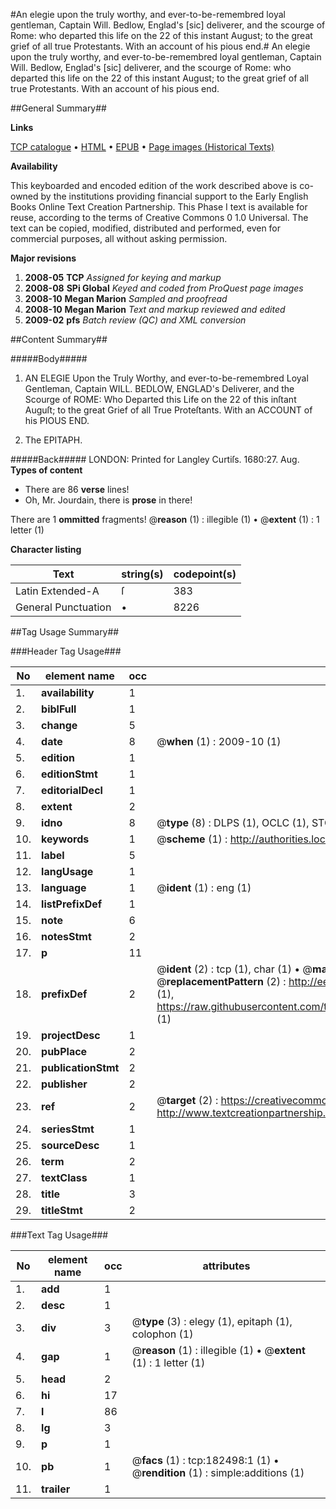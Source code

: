 #An elegie upon the truly worthy, and ever-to-be-remembred loyal gentleman, Captain Will. Bedlow, Englad's [sic] deliverer, and the scourge of Rome: who departed this life on the 22 of this instant August; to the great grief of all true Protestants. With an account of his pious end.#
An elegie upon the truly worthy, and ever-to-be-remembred loyal gentleman, Captain Will. Bedlow, Englad's [sic] deliverer, and the scourge of Rome: who departed this life on the 22 of this instant August; to the great grief of all true Protestants. With an account of his pious end.

##General Summary##

**Links**

[TCP catalogue](http://www.ota.ox.ac.uk/tcp/)  • 
[HTML](http://tei.it.ox.ac.uk/tcp/Texts-HTML/free/B03/B03284.html)  • 
[EPUB](http://tei.it.ox.ac.uk/tcp/Texts-EPUB/free/B03/B03284.epub) • 
[Page images (Historical Texts)](https://data.historicaltexts.jisc.ac.uk/view?pubId=eebo-99890179e&pageId=eebo-99890179e-182498-1)

**Availability**

This keyboarded and encoded edition of the
	       work described above is co-owned by the institutions
	       providing financial support to the Early English Books
	       Online Text Creation Partnership. This Phase I text is
	       available for reuse, according to the terms of Creative
	       Commons 0 1.0 Universal. The text can be copied,
	       modified, distributed and performed, even for
	       commercial purposes, all without asking permission.

**Major revisions**

1. __2008-05__ __TCP__ *Assigned for keying and markup*
1. __2008-08__ __SPi Global__ *Keyed and coded from ProQuest page images*
1. __2008-10__ __Megan Marion__ *Sampled and proofread*
1. __2008-10__ __Megan Marion__ *Text and markup reviewed and edited*
1. __2009-02__ __pfs__ *Batch review (QC) and XML conversion*

##Content Summary##

#####Body#####

1. AN ELEGIE Upon the Truly Worthy, and ever-to-be-remembred Loyal Gentleman, Captain WILL. BEDLOW, ENGLAD's Deliverer, and the Scourge of ROME: Who Departed this Life on the 22 of this inſtant Auguſt; to the great Grief of all True Proteſtants. With an ACCOUNT of his PIOUS END.

1. The EPITAPH.

#####Back#####
LONDON: Printed for Langley Curtiſs. 1680:27. Aug.
**Types of content**

  * There are 86 **verse** lines!
  * Oh, Mr. Jourdain, there is **prose** in there!

There are 1 **ommitted** fragments! 
 @__reason__ (1) : illegible (1)  •  @__extent__ (1) : 1 letter (1)

**Character listing**


|Text|string(s)|codepoint(s)|
|---|---|---|
|Latin Extended-A|ſ|383|
|General Punctuation|•|8226|

##Tag Usage Summary##

###Header Tag Usage###

|No|element name|occ|attributes|
|---|---|---|---|
|1.|__availability__|1||
|2.|__biblFull__|1||
|3.|__change__|5||
|4.|__date__|8| @__when__ (1) : 2009-10 (1)|
|5.|__edition__|1||
|6.|__editionStmt__|1||
|7.|__editorialDecl__|1||
|8.|__extent__|2||
|9.|__idno__|8| @__type__ (8) : DLPS (1), OCLC (1), STC (3), EEBO-CITATION (1), PROQUEST (1), VID (1)|
|10.|__keywords__|1| @__scheme__ (1) : http://authorities.loc.gov/ (1)|
|11.|__label__|5||
|12.|__langUsage__|1||
|13.|__language__|1| @__ident__ (1) : eng (1)|
|14.|__listPrefixDef__|1||
|15.|__note__|6||
|16.|__notesStmt__|2||
|17.|__p__|11||
|18.|__prefixDef__|2| @__ident__ (2) : tcp (1), char (1)  •  @__matchPattern__ (2) : ([0-9\-]+):([0-9IVX]+) (1), (.+) (1)  •  @__replacementPattern__ (2) : http://eebo.chadwyck.com/downloadtiff?vid=$1&page=$2 (1), https://raw.githubusercontent.com/textcreationpartnership/Texts/master/tcpchars.xml#$1 (1)|
|19.|__projectDesc__|1||
|20.|__pubPlace__|2||
|21.|__publicationStmt__|2||
|22.|__publisher__|2||
|23.|__ref__|2| @__target__ (2) : https://creativecommons.org/publicdomain/zero/1.0/ (1), http://www.textcreationpartnership.org/docs/. (1)|
|24.|__seriesStmt__|1||
|25.|__sourceDesc__|1||
|26.|__term__|2||
|27.|__textClass__|1||
|28.|__title__|3||
|29.|__titleStmt__|2||


###Text Tag Usage###

|No|element name|occ|attributes|
|---|---|---|---|
|1.|__add__|1||
|2.|__desc__|1||
|3.|__div__|3| @__type__ (3) : elegy (1), epitaph (1), colophon (1)|
|4.|__gap__|1| @__reason__ (1) : illegible (1)  •  @__extent__ (1) : 1 letter (1)|
|5.|__head__|2||
|6.|__hi__|17||
|7.|__l__|86||
|8.|__lg__|3||
|9.|__p__|1||
|10.|__pb__|1| @__facs__ (1) : tcp:182498:1 (1)  •  @__rendition__ (1) : simple:additions (1)|
|11.|__trailer__|1||
